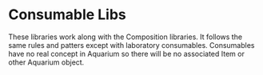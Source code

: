 # Consumable Libs

These libraries work along with the Composition libraries.  It follows the same rules and patters except with laboratory consumables.  Consumables have no real concept in Aquarium so there will be no associated Item or other Aquarium object.
